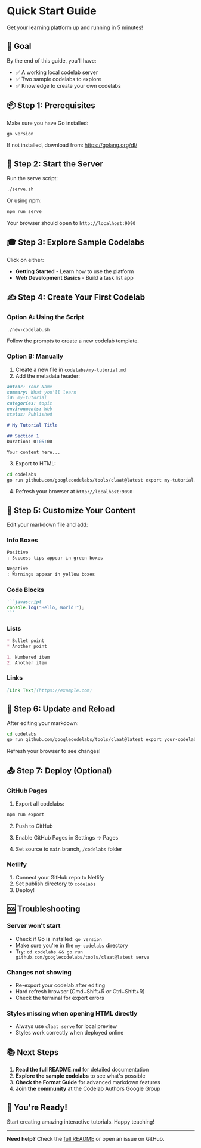 # Quick Start Guide

Get your learning platform up and running in 5 minutes!

## 🎯 Goal

By the end of this guide, you'll have:
- ✅ A working local codelab server
- ✅ Two sample codelabs to explore
- ✅ Knowledge to create your own codelabs

## 📦 Step 1: Prerequisites

Make sure you have Go installed:

```bash
go version
```

If not installed, download from: https://golang.org/dl/

## 🚀 Step 2: Start the Server

Run the serve script:

```bash
./serve.sh
```

Or using npm:

```bash
npm run serve
```

Your browser should open to `http://localhost:9090`

## 🎓 Step 3: Explore Sample Codelabs

Click on either:
- **Getting Started** - Learn how to use the platform
- **Web Development Basics** - Build a task list app

## ✍️ Step 4: Create Your First Codelab

### Option A: Using the Script

```bash
./new-codelab.sh
```

Follow the prompts to create a new codelab template.

### Option B: Manually

1. Create a new file in `codelabs/my-tutorial.md`
2. Add the metadata header:

```markdown
author: Your Name
summary: What you'll learn
id: my-tutorial
categories: topic
environments: Web
status: Published

# My Tutorial Title

## Section 1
Duration: 0:05:00

Your content here...
```

3. Export to HTML:

```bash
cd codelabs
go run github.com/googlecodelabs/tools/claat@latest export my-tutorial.md
```

4. Refresh your browser at `http://localhost:9090`

## 🎨 Step 5: Customize Your Content

Edit your markdown file and add:

### Info Boxes

```markdown
Positive
: Success tips appear in green boxes

Negative
: Warnings appear in yellow boxes
```

### Code Blocks

````markdown
```javascript
console.log("Hello, World!");
```
````

### Lists

```markdown
* Bullet point
* Another point

1. Numbered item
2. Another item
```

### Links

```markdown
[Link Text](https://example.com)
```

## 🔄 Step 6: Update and Reload

After editing your markdown:

```bash
cd codelabs
go run github.com/googlecodelabs/tools/claat@latest export your-codelab.md
```

Refresh your browser to see changes!

## 📤 Step 7: Deploy (Optional)

### GitHub Pages

1. Export all codelabs:
```bash
npm run export
```

2. Push to GitHub

3. Enable GitHub Pages in Settings → Pages

4. Set source to `main` branch, `/codelabs` folder

### Netlify

1. Connect your GitHub repo to Netlify
2. Set publish directory to `codelabs`
3. Deploy!

## 🆘 Troubleshooting

### Server won't start
- Check if Go is installed: `go version`
- Make sure you're in the `my-codelabs` directory
- Try: `cd codelabs && go run github.com/googlecodelabs/tools/claat@latest serve`

### Changes not showing
- Re-export your codelab after editing
- Hard refresh browser (Cmd+Shift+R or Ctrl+Shift+R)
- Check the terminal for export errors

### Styles missing when opening HTML directly
- Always use `claat serve` for local preview
- Styles work correctly when deployed online

## 📚 Next Steps

1. **Read the full README.md** for detailed documentation
2. **Explore the sample codelabs** to see what's possible
3. **Check the Format Guide** for advanced markdown features
4. **Join the community** at the Codelab Authors Google Group

## 🎉 You're Ready!

Start creating amazing interactive tutorials. Happy teaching!

---

**Need help?** Check the [full README](README.md) or open an issue on GitHub.
